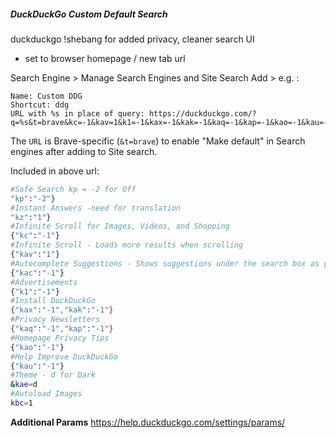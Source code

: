 ##### DuckDuckGo Custom Default Search 
duckduckgo !shebang for added privacy, cleaner search UI 
- set to browser homepage / new tab url

Search Engine > Manage Search Engines and Site Search 
Add > e.g. :
```
Name: Custom DDG 
Shortcut: ddg
URL with %s in place of query: https://duckduckgo.com/?q=%s&t=brave&kc=-1&kav=1&k1=-1&kax=-1&kak=-1&kaq=-1&kap=-1&kao=-1&kau=-1&kz=1&kp=-2&kae=d&kac=-1`
```
The `URL` is Brave-specific (`&t=brave`) to enable "Make default" in Search engines after adding to Site search. 

Included in above url:
```sh
#Safe Search kp = -2 for Off
"kp":"-2"}
#Instant Answers -need for translation
"kz":"1"}
#Infinite Scroll for Images, Videos, and Shopping
{"kc":"-1"} 			
#Infinite Scroll - Loads more results when scrolling
{"kav":"1"}				
#Autocomplete Suggestions - Shows suggestions under the search box as you type
{"kac":"-1"}
#Advertisements
{"k1":"-1"}			
#Install DuckDuckGo
{"kax":"-1","kak":"-1"} 
#Privacy Newsletters
{"kaq":"-1","kap":"-1"} 
#Homepage Privacy Tips
{"kao":"-1"}
#Help Improve DuckDuckGo
{"kau":"-1"}
#Theme - d for Dark
&kae=d
#Autoload Images 
kbc=1 
```


**Additional Params**
https://help.duckduckgo.com/settings/params/







